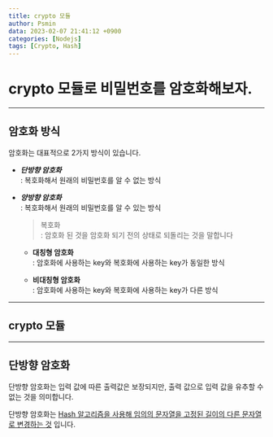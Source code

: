 ```yaml
---
title: crypto 모듈
author: Psmin
data: 2023-02-07 21:41:12 +0900
categories: [Nodejs]
tags: [Crypto, Hash]
---
```


# crypto 모듈로 비밀번호를 암호화해보자.

---

## 암호화 방식

암호화는 대표적으로 2가지 방식이 있습니다.

- **_단방향 암호화_**  
  : 복호화해서 원래의 비밀번호를 알 수 없는 방식

- **_양방향 암호화_**  
  : 복호화해서 원래의 비밀번호를 알 수 있는 방식

  > 복호화  
  > : 암호화 된 것을 암호화 되기 전의 상태로 되돌리는 것을 말합니다

  - **대칭형 암호화**  
    : 암호화에 사용하는 key와 복호화에 사용하는 key가 동일한 방식

  - **비대칭형 암호화**  
    : 암호화에 사용하는 key와 복호화에 사용하는 key가 다른 방식

---

## crypto 모듈

---

## 단방향 암호화

단방향 암호화는 입력 값에 따른 출력값은 보장되지만, 출력 값으로 입력 값을 유추할 수 없는 것을 의미합니다.

단방향 암호화는 <u>Hash 알고리즘을 사용해 임의의 문자열을 고정된 길이의 다른 문자열로 변경하는 것</u> 입니다.
